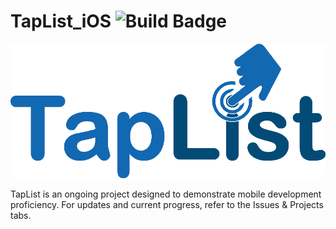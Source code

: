 # TapList_iOS ![Build Badge](https://travis-ci.org/AnthonyWhitakerJr/TapList_iOS.svg)


![TapList Logo](https://github.com/AnthonyWhitakerJr/TapList_iOS/blob/master/TapList/Assets.xcassets/TapListLogo.imageset/TapListLogo%403x.png)

TapList is an ongoing project designed to demonstrate mobile development proficiency. For updates and current progress, refer to the Issues & Projects tabs.
